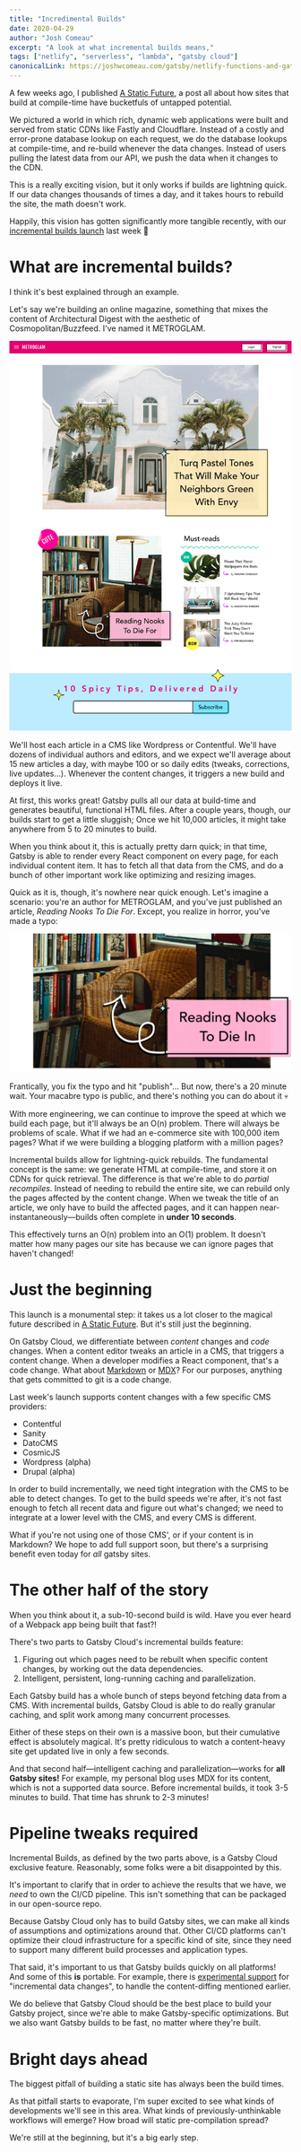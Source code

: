 ```yaml
---
title: "Incredimental Builds"
date: 2020-04-29
author: "Josh Comeau"
excerpt: "A look at what incremental builds means,"
tags: ["netlify", "serverless", "lambda", "gatsby cloud"]
canonicalLink: https://joshwcomeau.com/gatsby/netlify-functions-and-gatsby-cloud/
---
```


A few weeks ago, I published [A Static Future]('/gatsby/a-static-future'), a post all about how sites that build at compile-time have bucketfuls of untapped potential.

We pictured a world in which rich, dynamic web applications were built and served from static CDNs like Fastly and Cloudflare. Instead of a costly and error-prone database lookup on each request, we do the database lookups at compile-time, and re-build whenever the data changes. Instead of users pulling the latest data from our API, we push the data when it changes to the CDN.

This is a really exciting vision, but it only works if builds are lightning quick. If our data changes thousands of times a day, and it takes hours to rebuild the site, the math doesn't work.

Happily, this vision has gotten significantly more tangible recently, with our [incremental builds launch](https://gatsbyjs.org/blog/2020-04-22-announcing-incremental-builds/) last week 🎉

# What are incremental builds?

I think it's best explained through an example.

Let's say we're building an online magazine, something that mixes the content of Architectural Digest with the aesthetic of Cosmopolitan/Buzzfeed. I've named it METROGLAM.

![A mockup of a Cosmopolitan-style online magazine, except all the articles are about interior design and architecture](./images/metroglam.png)

We'll host each article in a CMS like Wordpress or Contentful. We'll have dozens of individual authors and editors, and we expect we'll average about 15 new articles a day, with maybe 100 or so daily edits (tweaks, corrections, live updates…). Whenever the content changes, it triggers a new build and deploys it live.

At first, this works great! Gatsby pulls all our data at build-time and generates beautiful, functional HTML files. After a couple years, though, our builds start to get a little sluggish; Once we hit 10,000 articles, it might take anywhere from 5 to 20 minutes to build.

When you think about it, this is actually pretty darn quick; in that time, Gatsby is able to render every React component on every page, for each individual content item. It has to fetch all that data from the CMS, and do a bunch of other important work like optimizing and resizing images.

Quick as it is, though, it's nowhere near quick enough. Let's imagine a scenario: you're an author for METROGLAM, and you've just published an article, _Reading Nooks To Die For_. Except, you realize in horror, you've made a typo:

![Screenshot of the article, showing the title “Reading Nooks To Die In”](./images/typo.png)

Frantically, you fix the typo and hit "publish"… But now, there's a 20 minute wait. Your macabre typo is public, and there's nothing you can do about it 💀

With more engineering, we can continue to improve the speed at which we build each page, but it'll always be an O(n) problem. There will always be problems of scale. What if we had an e-commerce site with 100,000 item pages? What if we were building a blogging platform with a million pages?

Incremental builds allow for lightning-quick rebuilds. The fundamental concept is the same: we generate HTML at compile-time, and store it on CDNs for quick retrieval. The difference is that we're able to do _partial recompiles_. Instead of needing to rebuild the entire site, we can rebuild only the pages affected by the content change. When we tweak the title of an article, we only have to build the affected pages, and it can happen near-instantaneously—builds often complete in **under 10 seconds**.

This effectively turns an O(n) problem into an O(1) problem. It doesn't matter how many pages our site has because we can ignore pages that haven't changed!

# Just the beginning

This launch is a monumental step: it takes us a lot closer to the magical future described in [A Static Future]('/gatsby/a-static-future'). But it's still just the beginning.

On Gatsby Cloud, we differentiate between _content_ changes and _code_ changes. When a content editor tweaks an article in a CMS, that triggers a content change. When a developer modifies a React component, that's a code change. What about [Markdown](https://en.wikipedia.org/wiki/Markdown) or [MDX](https://mdxjs.com/)? For our purposes, anything that gets committed to git is a code change.

Last week's launch supports content changes with a few specific CMS providers:

- Contentful
- Sanity
- DatoCMS
- CosmicJS
- Wordpress (alpha)
- Drupal (alpha)

In order to build incrementally, we need tight integration with the CMS to be able to detect changes. To get to the build speeds we're after, it's not fast enough to fetch all recent data and figure out what's changed; we need to integrate at a lower level with the CMS, and every CMS is different.

What if you're not using one of those CMS', or if your content is in Markdown? We hope to add full support soon, but there's a surprising benefit even today for _all_ gatsby sites.

# The other half of the story

When you think about it, a sub-10-second build is wild. Have you ever heard of a Webpack app being built that fast?!

There's two parts to Gatsby Cloud's incremental builds feature:

1. Figuring out which pages need to be rebuilt when specific content changes, by working out the data dependencies.
2. Intelligent, persistent, long-running caching and parallelization.

Each Gatsby build has a whole bunch of steps beyond fetching data from a CMS. With incremental builds, Gatsby Cloud is able to do really granular caching, and split work among many concurrent processes.

Either of these steps on their own is a massive boon, but their cumulative effect is absolutely magical. It's pretty ridiculous to watch a content-heavy site get updated live in only a few seconds.

And that second half—intelligent caching and parallelization—works for **all Gatsby sites!** For example, my personal blog uses MDX for its content, which is not a supported data source. Before incremental builds, it took 3-5 minutes to build. That time has shrunk to 2-3 minutes!

# Pipeline tweaks required

Incremental Builds, as defined by the two parts above, is a Gatsby Cloud exclusive feature. Reasonably, some folks were a bit disappointed by this.

It's important to clarify that in order to achieve the results that we have, we _need_ to own the CI/CD pipeline. This isn't something that can be packaged in our open-source repo.

Because Gatsby Cloud only has to build Gatsby sites, we can make all kinds of assumptions and optimizations around that. Other CI/CD platforms can't optimize their cloud infrastructure for a specific kind of site, since they need to support many different build processes and application types.

That said, it's important to us that Gatsby builds quickly on all platforms! And some of this **is** portable. For example, there is [experimental support](https://www.gatsbyjs.org/docs/page-build-optimizations-for-incremental-data-changes/) for "incremental data changes", to handle the content-diffing mentioned earlier.

We do believe that Gatsby Cloud should be the best place to build your Gatsby project, since we're able to make Gatsby-specific optimizations. But we also want Gatsby builds to be fast, no matter where they're built.

# Bright days ahead

The biggest pitfall of building a static site has always been the build times.

As that pitfall starts to evaporate, I'm super excited to see what kinds of developments we'll see in this area. What kinds of previously-unthinkable workflows will emerge? How broad will static pre-compilation spread?

We're still at the beginning, but it's a big early step.
